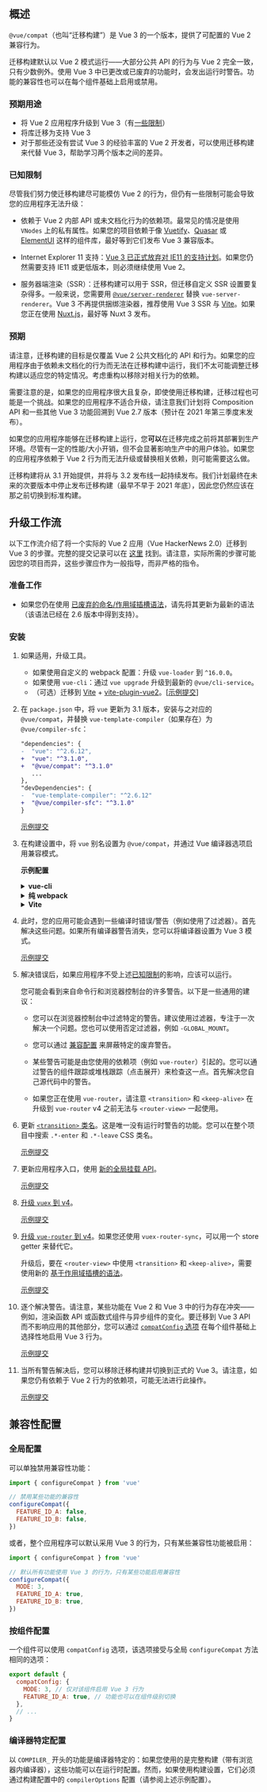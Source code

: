 ## 概述

`@vue/compat`（也叫“迁移构建”）是 Vue 3 的一个版本，提供了可配置的 Vue 2 兼容行为。

迁移构建默认以 Vue 2 模式运行——大部分公共 API 的行为与 Vue 2 完全一致，只有少数例外。使用 Vue 3 中已更改或已废弃的功能时，会发出运行时警告。功能的兼容性也可以在每个组件基础上启用或禁用。

### 预期用途

- 将 Vue 2 应用程序升级到 Vue 3（有[一些限制](#已知限制)）
- 将库迁移为支持 Vue 3
- 对于那些还没有尝试 Vue 3 的经验丰富的 Vue 2 开发者，可以使用迁移构建来代替 Vue 3，帮助学习两个版本之间的差异。

### 已知限制

尽管我们努力使迁移构建尽可能模仿 Vue 2 的行为，但仍有一些限制可能会导致您的应用程序无法升级：

- 依赖于 Vue 2 内部 API 或未文档化行为的依赖项。最常见的情况是使用 `VNodes` 上的私有属性。如果您的项目依赖于像 [Vuetify](https://vuetifyjs.com/en/)、[Quasar](https://quasar.dev/) 或 [ElementUI](https://element.eleme.io/#/en-US) 这样的组件库，最好等到它们发布 Vue 3 兼容版本。

- Internet Explorer 11 支持：[Vue 3 已正式放弃对 IE11 的支持计划](https://github.com/vuejs/rfcs/blob/master/active-rfcs/0038-vue3-ie11-support.md)。如果您仍然需要支持 IE11 或更低版本，则必须继续使用 Vue 2。

- 服务器端渲染（SSR）：迁移构建可以用于 SSR，但迁移自定义 SSR 设置要复杂得多。一般来说，您需要用 [`@vue/server-renderer`](https://github.com/vuejs/core/tree/main/packages/server-renderer) 替换 `vue-server-renderer`。Vue 3 不再提供捆绑渲染器，推荐使用 Vue 3 SSR 与 [Vite](https://vitejs.dev/guide/ssr.html)。如果您正在使用 [Nuxt.js](https://nuxtjs.org/)，最好等 Nuxt 3 发布。

### 预期

请注意，迁移构建的目标是仅覆盖 Vue 2 公共文档化的 API 和行为。如果您的应用程序由于依赖未文档化的行为而无法在迁移构建中运行，我们不太可能调整迁移构建以适应您的特定情况。考虑重构以移除对相关行为的依赖。

需要注意的是，如果您的应用程序很大且复杂，即使使用迁移构建，迁移过程也可能是一个挑战。如果您的应用程序不适合升级，请注意我们计划将 Composition API 和一些其他 Vue 3 功能回溯到 Vue 2.7 版本（预计在 2021 年第三季度末发布）。

如果您的应用程序能够在迁移构建上运行，您**可以**在迁移完成之前将其部署到生产环境。尽管有一定的性能/大小开销，但不会显著影响生产中的用户体验。如果您的应用程序依赖于 Vue 2 行为而无法升级或替换相关依赖，则可能需要这么做。

迁移构建将从 3.1 开始提供，并将与 3.2 发布线一起持续发布。我们计划最终在未来的次要版本中停止发布迁移构建（最早不早于 2021 年底），因此您仍然应该在那之前切换到标准构建。

## 升级工作流

以下工作流介绍了将一个实际的 Vue 2 应用（Vue HackerNews 2.0）迁移到 Vue 3 的步骤。完整的提交记录可以在 [这里](https://github.com/vuejs/vue-hackernews-2.0/compare/migration) 找到。请注意，实际所需的步骤可能因您的项目而异，这些步骤应作为一般指导，而非严格的指令。

### 准备工作

- 如果您仍在使用 [已废弃的命名/作用域插槽语法](https://vuejs.org/v2/guide/components-slots.html#Deprecated-Syntax)，请先将其更新为最新的语法（该语法已经在 2.6 版本中得到支持）。

### 安装

1. 如果适用，升级工具。

    - 如果使用自定义的 webpack 配置：升级 `vue-loader` 到 `^16.0.0`。
    - 如果使用 `vue-cli`：通过 `vue upgrade` 升级到最新的 `@vue/cli-service`。
    - （可选）迁移到 [Vite](https://vitejs.dev/) + [vite-plugin-vue2](https://github.com/underfin/vite-plugin-vue2)。[[示例提交](https://github.com/vuejs/vue-hackernews-2.0/commit/565b948919eb58f22a32afca7e321b490cb3b074)]

2. 在 `package.json` 中，将 `vue` 更新为 3.1 版本，安装与之对应的 `@vue/compat`，并替换 `vue-template-compiler`（如果存在）为 `@vue/compiler-sfc`：

   ```diff
   "dependencies": {
   -  "vue": "^2.6.12",
   +  "vue": "^3.1.0",
   +  "@vue/compat": "^3.1.0"
      ...
   },
   "devDependencies": {
   -  "vue-template-compiler": "^2.6.12"
   +  "@vue/compiler-sfc": "^3.1.0"
   }
   ```

   [示例提交](https://github.com/vuejs/vue-hackernews-2.0/commit/14f6f1879b43f8610add60342661bf915f5c4b20)

3. 在构建设置中，将 `vue` 别名设置为 `@vue/compat`，并通过 Vue 编译器选项启用兼容模式。

   **示例配置**

   <details>
     <summary><b>vue-cli</b></summary>

   ```js
   // vue.config.js
   module.exports = {
     chainWebpack: config => {
       config.resolve.alias.set('vue', '@vue/compat')

       config.module
         .rule('vue')
         .use('vue-loader')
         .tap(options => {
           return {
             ...options,
             compilerOptions: {
               compatConfig: {
                 MODE: 2,
               },
             },
           }
         })
     },
   }
   ```

   </details>

   <details>
     <summary><b>纯 webpack</b></summary>

   ```js
   // webpack.config.js
   module.exports = {
     resolve: {
       alias: {
         vue: '@vue/compat',
       },
     },
     module: {
       rules: [
         {
           test: /\.vue$/,
           loader: 'vue-loader',
           options: {
             compilerOptions: {
               compatConfig: {
                 MODE: 2,
               },
             },
           },
         },
       ],
     },
   }
   ```

   </details>

   <details>
     <summary><b>Vite</b></summary>

   ```js
   // vite.config.js
   export default {
     resolve: {
       alias: {
         vue: '@vue/compat',
       },
     },
     plugins: [
       vue({
         template: {
           compilerOptions: {
             compatConfig: {
               MODE: 2,
             },
           },
         },
       }),
     ],
   }
   ```

   </details>

4. 此时，您的应用可能会遇到一些编译时错误/警告（例如使用了过滤器）。首先解决这些问题。如果所有编译器警告消失，您可以将编译器设置为 Vue 3 模式。

   [示例提交](https://github.com/vuejs/vue-hackernews-2.0/commit/b05d9555f6e115dea7016d7e5a1a80e8f825be52)

5. 解决错误后，如果应用程序不受上述[已知限制](#已知限制)的影响，应该可以运行。

   您可能会看到来自命令行和浏览器控制台的许多警告。以下是一些通用的建议：

    - 您可以在浏览器控制台中过滤特定的警告。建议使用过滤器，专注于一次解决一个问题。您也可以使用否定过滤器，例如 `-GLOBAL_MOUNT`。

    - 您可以通过 [兼容配置](#compat-configuration) 来屏蔽特定的废弃警告。

    - 某些警告可能是由您使用的依赖项（例如 `vue-router`）引起的。您可以通过警告的组件跟踪或堆栈跟踪（点击展开）来检查这一点。首先解决您自己源代码中的警告。

    - 如果您正在使用 `vue-router`，请注意 `<transition>` 和 `<keep-alive>` 在升级到 `vue-router` v4 之前无法与 `<router-view>` 一起使用。

6. 更新 [`<transition>` 类名](https://v3-migration.vuejs.org/breaking-changes/transition.html)。这是唯一没有运行时警告的功能。您可以在整个项目中搜索 `.*-enter` 和 `.*-leave` CSS 类名。

   [示例提交](https://github.com/vuejs/vue-hackernews-2.0/commit/d300103ba622ae26ac26a82cd688e0f70b6c1d8f)

7. 更新应用程序入口，使用 [新的全局挂载 API](https://v3-migration.vuejs.org/breaking-changes/global-api.html#a-new-global-api-createapp)。

   [示例提交](https://github.com/vuejs/vue-hackernews-2.0/commit/a6e0c9ac7b1f4131908a4b1e43641f608593f714)

8. [升级 `vuex` 到 v4](https://next.vuex.vuejs.org/guide/migrating-to-4-0-from-3-x.html)。

   [示例提交](https://github.com/vuejs/vue-hackernews-2.0/commit/5bfd4c61ee50f358cd5daebaa584f2c3f91e0205)

9. [升级 `vue-router` 到 v4](https://next.router.vuejs.org/guide/migration/index.html)。如果您还使用 `vuex-router-sync`，可以用一个 store getter 来替代它。

   升级后，要在 `<router-view>` 中使用 `<transition>` 和 `<keep-alive>`，需要使用新的 [基于作用域插槽的语法](https://next.router.vuejs.org/guide/migration/index.html#router-view-keep-alive-and-transition)。

   [示例提交](https://github.com/vuejs/vue-hackernews-2.0/commit/758961e73ac4089890079d4ce14996741cf9344b)

10. 逐个解决警告。请注意，某些功能在 Vue 2 和 Vue 3 中的行为存在冲突——例如，渲染函数 API 或函数式组件与异步组件的变化。要迁移到 Vue 3 API 而不影响应用的其他部分，您可以通过 [`compatConfig` 选项](#per-component-config) 在每个组件基础上选择性地启用 Vue 3 行为。

    [示例提交](https://github.com/vuejs/vue-hackernews-2.0/commit/d0c7d3ae789be71b8fd56ce79cb4cb1f921f893b)

11. 当所有警告解决后，您可以移除迁移构建并切换到正式的 Vue 3。请注意，如果您仍有依赖于 Vue 2 行为的依赖项，可能无法进行此操作。

    [示例提交](https://github.com/vuejs/vue-hackernews-2.0/commit/9beb45490bc5f938c9e87b4ac1357cfb799565bd)

## 兼容性配置

### 全局配置

可以单独禁用兼容性功能：

```js
import { configureCompat } from 'vue'

// 禁用某些功能的兼容性
configureCompat({
  FEATURE_ID_A: false,
  FEATURE_ID_B: false,
})
```

或者，整个应用程序可以默认采用 Vue 3 的行为，只有某些兼容性功能被启用：

```js
import { configureCompat } from 'vue'

// 默认所有功能使用 Vue 3 的行为，只有某些功能启用兼容性
configureCompat({
  MODE: 3,
  FEATURE_ID_A: true,
  FEATURE_ID_B: true,
})
```

### 按组件配置

一个组件可以使用 `compatConfig` 选项，该选项接受与全局 `configureCompat` 方法相同的选项：

```js
export default {
  compatConfig: {
    MODE: 3, // 仅对该组件启用 Vue 3 行为
    FEATURE_ID_A: true, // 功能也可以在组件级别切换
  },
  // ...
}
```

### 编译器特定配置

以 `COMPILER_` 开头的功能是编译器特定的：如果您使用的是完整构建（带有浏览器内编译器），这些功能可以在运行时配置。然而，如果使用构建设置，它们必须通过构建配置中的 `compilerOptions` 配置（请参阅上述示例配置）。


